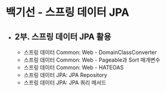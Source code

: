 # 백기선 - 스프링 데이터 JPA
- 2부. 스프링 데이터 JPA 활용
  -  
  - 스프링 데이터 Common: Web - DomainClassConverter
  - 스프링 데이터 Common: Web - Pageable과 Sort 매개변수
  - 스프링 데이터 Common: Web - HATEOAS
  - 스프링 데이터 JPA: JPA Repository
  - 스프링 데이터 JPA: JPA 쿼리 메서드
